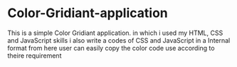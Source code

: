# Color-Gridiant-application
This is a simple Color Gridiant application. in which i used my HTML, CSS and JavaScript skills i also write a codes of CSS and JavaScript in a Internal format  from here user can easily copy the color code use according to  theire requirement
